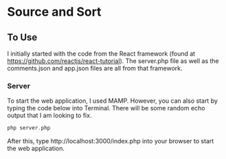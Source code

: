 # Source and Sort


## To Use

I initially started with the code from the React framework (found at https://github.com/reactjs/react-tutorial). The server.php file as well as the comments.json and app.json files are all from that framework. 

### Server
To start the web application, I used MAMP.
However, you can also start by typing the code below into Terminal. There will be some random echo output that I am looking to fix.

```php
php server.php 
```
After this, type http://localhost:3000/index.php into your browser to start the web application. 


